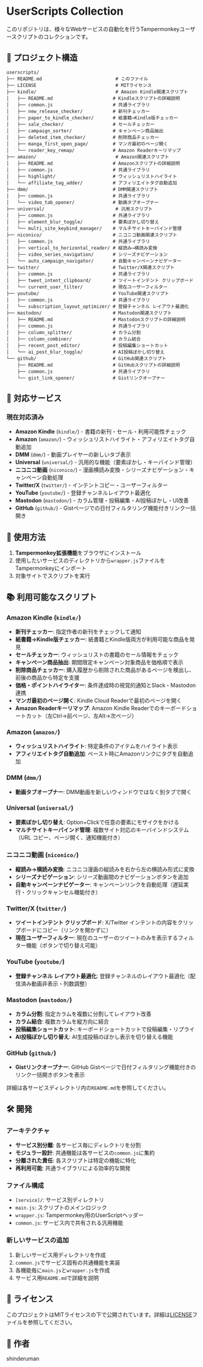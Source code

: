 # UserScripts Collection

このリポジトリは、様々なWebサービスの自動化を行うTampermonkeyユーザースクリプトのコレクションです。

## 📁 プロジェクト構造

```
userscripts/
├── README.md                           # このファイル
├── LICENSE                             # MITライセンス
├── kindle/                             # Amazon Kindle関連スクリプト
│   ├── README.md                      # Kindleスクリプトの詳細説明
│   ├── common.js                      # 共通ライブラリ
│   ├── new_release_checker/           # 新刊チェッカー
│   ├── paper_to_kindle_checker/       # 紙書籍→Kindle版チェッカー
│   ├── sale_checker/                  # セールチェッカー
│   ├── campaign_sorter/               # キャンペーン商品抽出
│   ├── deleted_item_checker/          # 削除商品チェッカー
│   ├── manga_first_open_page/         # マンガ最初のページ開く
│   └── reader_key_remap/              # Amazon Readerキーリマップ
├── amazon/                             # Amazon関連スクリプト
│   ├── README.md                      # Amazonスクリプトの詳細説明
│   ├── common.js                      # 共通ライブラリ
│   ├── highlight/                     # ウィッシュリストハイライト
│   └── affiliate_tag_adder/           # アフィリエイトタグ自動追加
├── dmm/                               # DMM関連スクリプト
│   ├── common.js                      # 共通ライブラリ
│   └── video_tab_opener/              # 動画タブオープナー
├── universal/                          # 汎用スクリプト
│   ├── common.js                      # 共通ライブラリ
│   ├── element_blur_toggle/           # 要素ぼかし切り替え
│   └── multi_site_keybind_manager/    # マルチサイトキーバインド管理
├── niconico/                          # ニコニコ動画関連スクリプト
│   ├── common.js                      # 共通ライブラリ
│   ├── vertical_to_horizontal_reader/ # 縦読み→横読み変換
│   ├── video_series_navigation/       # シリーズナビゲーション
│   └── auto_campaign_navigator/       # 自動キャンペーンナビゲーター
├── twitter/                           # Twitter/X関連スクリプト
│   ├── common.js                      # 共通ライブラリ
│   ├── tweet_intent_clipboard/        # ツイートインテント クリップボード
│   └── current_user_filter/           # 現在ユーザーフィルター
├── youtube/                           # YouTube関連スクリプト
│   ├── common.js                      # 共通ライブラリ
│   └── subscription_layout_optimizer/ # 登録チャンネル レイアウト最適化
├── mastodon/                          # Mastodon関連スクリプト
│   ├── README.md                      # Mastodonスクリプトの詳細説明
│   ├── common.js                      # 共通ライブラリ
│   ├── column_splitter/               # カラム分割
│   ├── column_combiner/               # カラム結合
│   ├── recent_post_editor/            # 投稿編集ショートカット
│   └── ai_post_blur_toggle/           # AI投稿ぼかし切り替え
└── github/                            # GitHub関連スクリプト
    ├── README.md                      # GitHubスクリプトの詳細説明
    ├── common.js                      # 共通ライブラリ
    └── gist_link_opener/              # Gistリンクオープナー
```

## 🎯 対応サービス

### 現在対応済み
- **Amazon Kindle** (`kindle/`) - 書籍の新刊・セール・利用可能性チェック
- **Amazon** (`amazon/`) - ウィッシュリストハイライト・アフィリエイトタグ自動追加
- **DMM** (`dmm/`) - 動画プレイヤーの新しいタブ表示
- **Universal** (`universal/`) - 汎用的な機能（要素ぼかし・キーバインド管理）
- **ニコニコ動画** (`niconico/`) - 漫画横読み変換・シリーズナビゲーション・キャンペーン自動処理
- **Twitter/X** (`twitter/`) - インテントコピー・ユーザーフィルター
- **YouTube** (`youtube/`) - 登録チャンネルレイアウト最適化
- **Mastodon** (`mastodon/`) - カラム管理・投稿編集・AI投稿ぼかし・UI改善
- **GitHub** (`github/`) - Gistページでの日付フィルタリング機能付きリンク一括開き

## 🚀 使用方法

1. **Tampermonkey拡張機能**をブラウザにインストール
2. 使用したいサービスのディレクトリから`wrapper.js`ファイルをTampermonkeyにインポート
3. 対象サイトでスクリプトを実行

## 📚 利用可能なスクリプト

### Amazon Kindle (`kindle/`)

- **新刊チェッカー**: 指定作者の新刊をチェックして通知
- **紙書籍→Kindle版チェッカー**: 紙書籍とKindle版両方が利用可能な商品を発見
- **セールチェッカー**: ウィッシュリストの書籍のセール情報をチェック
- **キャンペーン商品抽出**: 期間限定キャンペーン対象商品を価格順で表示
- **削除商品チェッカー**: 購入履歴から削除された商品があるページを検出し、前後の商品から特定を支援
- **価格・ポイントハイライター**: 条件達成時の視覚的通知とSlack・Mastodon連携
- **マンガ最初のページ開く**: Kindle Cloud Readerで最初のページを開く
- **Amazon Readerキーリマップ**: Amazon Kindle Readerでのキーボードショートカット（左Ctrl→前ページ、左Alt→次ページ）

### Amazon (`amazon/`)

- **ウィッシュリストハイライト**: 特定条件のアイテムをハイライト表示
- **アフィリエイトタグ自動追加**: ペースト時にAmazonリンクにタグを自動追加

### DMM (`dmm/`)

- **動画タブオープナー**: DMM動画を新しいウィンドウではなく別タブで開く

### Universal (`universal/`)

- **要素ぼかし切り替え**: Option+Clickで任意の要素にモザイクをかける
- **マルチサイトキーバインド管理**: 複数サイト対応のキーバインドシステム（URL コピー、ページ開く、通知機能付き）

### ニコニコ動画 (`niconico/`)

- **縦読み→横読み変換**: ニコニコ漫画の縦読みを右から左の横読み形式に変換
- **シリーズナビゲーション**: シリーズ動画間のナビゲーションボタンを追加
- **自動キャンペーンナビゲーター**: キャンペーンリンクを自動処理（遅延実行・クリックキャンセル機能付き）

### Twitter/X (`twitter/`)

- **ツイートインテント クリップボード**: X/Twitter インテントの内容をクリップボードにコピー（リンクを開かずに）
- **現在ユーザーフィルター**: 現在のユーザーのツイートのみを表示するフィルター機能（ボタンで切り替え可能）

### YouTube (`youtube/`)

- **登録チャンネル レイアウト最適化**: 登録チャンネルのレイアウト最適化（配信済み動画非表示・列数調整）

### Mastodon (`mastodon/`)

- **カラム分割**: 指定カラムを複数に分割してレイアウト改善
- **カラム結合**: 複数カラムを縦方向に結合
- **投稿編集ショートカット**: キーボードショートカットで投稿編集・リプライ
- **AI投稿ぼかし切り替え**: AI生成投稿のぼかし表示を切り替える機能

### GitHub (`github/`)

- **Gistリンクオープナー**: GitHub Gistページで日付フィルタリング機能付きのリンク一括開きボタンを表示

詳細は各サービスディレクトリ内の`README.md`を参照してください。

## 🛠️ 開発

### アーキテクチャ

- **サービス別分離**: 各サービス毎にディレクトリを分割
- **モジュラー設計**: 共通機能は各サービスの`common.js`に集約
- **分離された責任**: 各スクリプトは特定の機能に特化
- **再利用可能**: 共通ライブラリによる効率的な開発

### ファイル構成

- `[service]/`: サービス別ディレクトリ
- `main.js`: スクリプトのメインロジック
- `wrapper.js`: Tampermonkey用のUserScriptヘッダー
- `common.js`: サービス内で共有される汎用機能

### 新しいサービスの追加

1. 新しいサービス用ディレクトリを作成
2. `common.js`でサービス固有の共通機能を実装
3. 各機能毎に`main.js`と`wrapper.js`を作成
4. サービス用`README.md`で詳細を説明

## 📄 ライセンス

このプロジェクトはMITライセンスの下で公開されています。詳細は[LICENSE](LICENSE)ファイルを参照してください。

## 👤 作者

shinderuman
